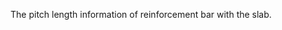 The pitch length information of reinforcement bar with the slab.

<!-- end of short definition -->


